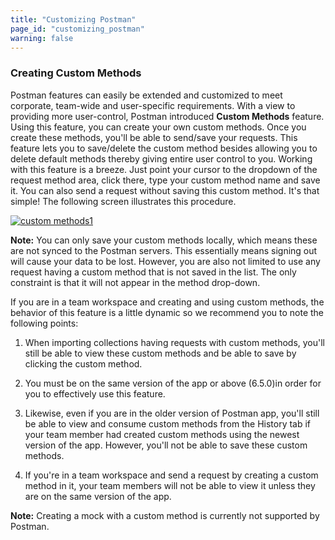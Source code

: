 ```yaml
---
title: "Customizing Postman"
page_id: "customizing_postman"
warning: false
---
```


### Creating Custom Methods

Postman features can easily be extended and customized to meet corporate, team-wide and user-specific requirements. With a view to providing more user-control, Postman introduced **Custom Methods** feature. Using this feature, you can create your own custom methods. Once you create these methods, you'll be able to send/save your requests. This feature lets you to save/delete the custom method besides allowing you to delete default methods thereby giving entire user control to you. Working with this feature is a breeze. Just point your cursor to the dropdown of the request method area, click there, type your custom method name and save it. You can also send a request without saving this custom method. It's that simple! The following screen illustrates this procedure. 

[![custom methods1](https://s3.amazonaws.com/postman-static-getpostman-com/postman-docs/custom_methods4.gif)](https://s3.amazonaws.com/postman-static-getpostman-com/postman-docs/custom_methods4.gif)

**Note:** You can only save your custom methods locally, which means these are not synced to the Postman servers. This essentially means signing out will cause your data to be lost. However, you are also not limited to use any request having a custom method that is not saved in the list. The only constraint is that it will not appear in the method drop-down.   

If you are in a team workspace and creating and using custom methods, the behavior of this feature is a little dynamic so we recommend you to note the following points:

1. When importing collections having requests with custom methods, you'll still be able to view these custom methods and be able to save by clicking the custom method.

2. You must be on the same version of the app or above (6.5.0)in order for you to effectively use this feature. 

3. Likewise, even if you are in the older version of Postman app, you'll still be able to view and consume custom methods from the History tab if your team member had created custom methods using the newest version of the app. However, you'll not be able to save these custom methods.

4. If you're in a team workspace and send a request by creating a custom method in it, your team members will not be able to view it unless they are on the same version of the app.

**Note:** Creating a mock with a custom method is currently not supported by Postman.






  

